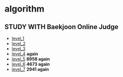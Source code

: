 # algorithm

STUDY WITH Baekjoon Online Judge
----

- [level_1](./level_1)
- [level_2](./level_2)
- [level_3](./level_3)
- [level_4](./level_4)  **again**
- [level_5](./level_5)  **8958 again**
- [level_6](./level_6)  **4673 again**
- [level_7](./level_7)  **2941 again**

